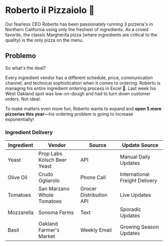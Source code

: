 # Roberto il Pizzaiolo 🍕

Our fearless CEO Roberto has been passionately running 3 pizzeria's in Northern California using only the freshest of ingredients. As a crowd favorite, the classic Margherita pizza (where ingredients are critical to the quality) is the only pizza on the menu.

## Problemo

So what's the deal?

Every ingredient vendor has a different schedule, price, communication channel, and technical sophistication when it comes to ordering. Roberto is managing his entire ingredient ordering process in Excel 🤯. Last week his West Oakland spot was low-on-dough and had to turn down customer orders. Not ideal.

To make matters even more fun, Roberto wants to expand and **open 5 more pizzerias this year**—his ordering problem is going to increase exponentially!


### Ingredient Delivery
| Ingredient  | Vendor | Source | Update Source |
| ------------- | ------------- | ------ | ------ | 
| Yeast  | Prop Labs Kolsch Beer Yeast | API | Manual Daily Updates |
| Olive Oil | Crudo Ogliarolo | Phone Call | International Freight Delivery |
| Tomatoes | San Marzano Whole Tomatoes | Grocer Distribution API | Live Updates |
| Mozzarella | Sonoma Farms | Text | Sporadic Updates |
| Basil | Oakland Farmer's Market | Weekly Email | Growing Season Updates | 

